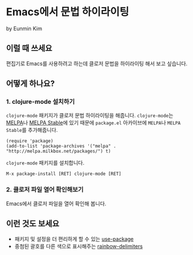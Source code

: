 # Emacs에서 문법 하이라이팅

by Eunmin Kim

## 이럴 때 쓰세요

편집기로 Emacs를 사용하려고 하는데 클로저 문법을 하이라이팅 해서 보고 싶습니다.

## 어떻게 하나요?

### 1. clojure-mode 설치하기

`clojure-mode` 패키지가 클로저 문법 하이라이팅을 해줍니다. `clojure-mode`는
[MELPA](https://melpa.org/)나 [MELPA Stable](http://stable.melpa.org/)에 있기 때문에
`package.el` 아카이브에 `MELPA`나 `MELPA Stable`를 추가해줍니다.

```elisp
(require 'package)
(add-to-list 'package-archives '("melpa" . "http://melpa.milkbox.net/packages/") t)
```

`clojure-mode` 패키지를 설치합니다.

```
M-x package-install [RET] clojure-mode [RET]
```

### 2. 클로저 파일 열어 확인해보기

Emacs에서 클로저 파일을 열어 확인해 봅니다.

## 이런 것도 보세요

* 패키지 및 설정을 더 편리하게 할 수 있는 [use-package](https://github.com/jwiegley/use-package)
* 중첨된 괄호를 다른 색으로 표시해주는 [rainbow-delimiters](https://github.com/Fanael/rainbow-delimiters)

